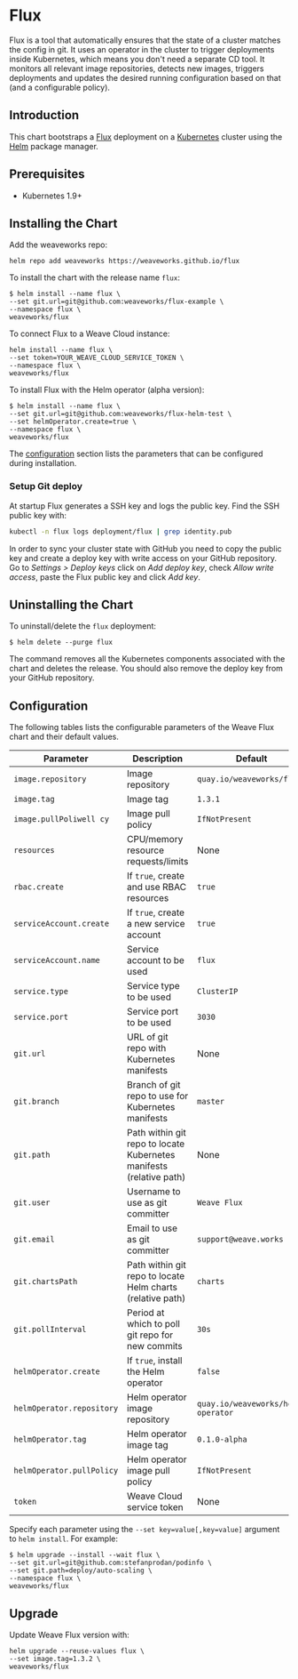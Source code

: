 # Flux

Flux is a tool that automatically ensures that the state of a cluster matches the config in git. 
It uses an operator in the cluster to trigger deployments inside Kubernetes, which means you don't need a separate CD tool. 
It monitors all relevant image repositories, detects new images, triggers deployments and updates the desired running
configuration based on that (and a configurable policy).

## Introduction

This chart bootstraps a [Flux](https://github.com/weaveworks/flux) deployment on 
a [Kubernetes](http://kubernetes.io) cluster using the [Helm](https://helm.sh) package manager.

## Prerequisites

- Kubernetes 1.9+

## Installing the Chart

Add the weaveworks repo:

```
helm repo add weaveworks https://weaveworks.github.io/flux
```

To install the chart with the release name `flux`:

```console
$ helm install --name flux \
--set git.url=git@github.com:weaveworks/flux-example \
--namespace flux \
weaveworks/flux
```

To connect Flux to a Weave Cloud instance:

```console
helm install --name flux \
--set token=YOUR_WEAVE_CLOUD_SERVICE_TOKEN \
--namespace flux \
weaveworks/flux
```

To install Flux with the Helm operator (alpha version):

```console
$ helm install --name flux \
--set git.url=git@github.com:weaveworks/flux-helm-test \
--set helmOperator.create=true \
--namespace flux \
weaveworks/flux
```

The [configuration](#configuration) section lists the parameters that can be configured during installation.

### Setup Git deploy 

At startup Flux generates a SSH key and logs the public key. 
Find the SSH public key with:

```bash
kubectl -n flux logs deployment/flux | grep identity.pub
```

In order to sync your cluster state with GitHub you need to copy the public key and 
create a deploy key with write access on your GitHub repository.
Go to _Settings > Deploy keys_ click on _Add deploy key_, check 
_Allow write access_, paste the Flux public key and click _Add key_.

## Uninstalling the Chart

To uninstall/delete the `flux` deployment:

```console
$ helm delete --purge flux
```

The command removes all the Kubernetes components associated with the chart and deletes the release. 
You should also remove the deploy key from your GitHub repository.

## Configuration

The following tables lists the configurable parameters of the Weave Flux chart and their default values.

| Parameter                       | Description                                | Default                                                    |
| ------------------------------- | ------------------------------------------ | ---------------------------------------------------------- |
| `image.repository` | Image repository | `quay.io/weaveworks/flux` 
| `image.tag` | Image tag | `1.3.1` 
| `image.pullPoliwell cy` | Image pull policy | `IfNotPresent` 
| `resources` | CPU/memory resource requests/limits | None 
| `rbac.create` | If `true`, create and use RBAC resources | `true`
| `serviceAccount.create` | If `true`, create a new service account | `true`
| `serviceAccount.name` | Service account to be used | `flux`
| `service.type` | Service type to be used | `ClusterIP`
| `service.port` | Service port to be used | `3030`
| `git.url` | URL of git repo with Kubernetes manifests | None
| `git.branch` | Branch of git repo to use for Kubernetes manifests | `master`
| `git.path` | Path within git repo to locate Kubernetes manifests (relative path) | None
| `git.user` | Username to use as git committer | `Weave Flux`
| `git.email` | Email to use as git committer | `support@weave.works`
| `git.chartsPath` | Path within git repo to locate Helm charts (relative path) | `charts`
| `git.pollInterval` | Period at which to poll git repo for new commits | `30s`
| `helmOperator.create` | If `true`, install the Helm operator | `false`
| `helmOperator.repository` | Helm operator image repository | `quay.io/weaveworks/helm-operator` 
| `helmOperator.tag` | Helm operator image tag | `0.1.0-alpha` 
| `helmOperator.pullPolicy` | Helm operator image pull policy | `IfNotPresent` 
| `token` | Weave Cloud service token | None 

Specify each parameter using the `--set key=value[,key=value]` argument to `helm install`. For example:

```console
$ helm upgrade --install --wait flux \
--set git.url=git@github.com:stefanprodan/podinfo \
--set git.path=deploy/auto-scaling \
--namespace flux \
weaveworks/flux
```

## Upgrade

Update Weave Flux version with:

```console
helm upgrade --reuse-values flux \
--set image.tag=1.3.2 \
weaveworks/flux
```



